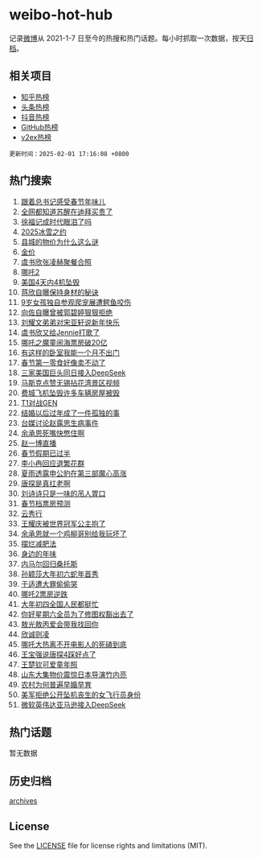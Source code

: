# weibo-hot-hub

记录[微博](https://www.weibo.com)从 2021-1-7 日至今的热搜和热门话题。每小时抓取一次数据，按天[归档](archives)。

## 相关项目

- [知乎热榜](https://github.com/lonnyzhang423/zhihu-hot-hub)
- [头条热榜](https://github.com/lonnyzhang423/toutiao-hot-hub)
- [抖音热榜](https://github.com/lonnyzhang423/douyin-hot-hub)
- [GitHub热榜](https://github.com/lonnyzhang423/github-hot-hub)
- [v2ex热榜](https://github.com/lonnyzhang423/v2ex-hot-hub)


`更新时间：2025-02-01 17:16:08 +0800`

## 热门搜索

1. [跟着总书记感受春节年味儿](https://m.weibo.cn/search?containerid=100103type%3D1%26t%3D10%26q%3D%23%E8%B7%9F%E7%9D%80%E6%80%BB%E4%B9%A6%E8%AE%B0%E6%84%9F%E5%8F%97%E6%98%A5%E8%8A%82%E5%B9%B4%E5%91%B3%E5%84%BF%23&stream_entry_id=51&isnewpage=1&extparam=seat%3D1%26c_type%3D51%26q%3D%2523%25E8%25B7%259F%25E7%259D%2580%25E6%2580%25BB%25E4%25B9%25A6%25E8%25AE%25B0%25E6%2584%259F%25E5%258F%2597%25E6%2598%25A5%25E8%258A%2582%25E5%25B9%25B4%25E5%2591%25B3%25E5%2584%25BF%2523%26dgr%3D0%26pos%3D0%26cate%3D10103%26filter_type%3Drealtimehot%26stream_entry_id%3D51%26display_time%3D1738401367%26pre_seqid%3D17384013675380112191985)
1. [全网都知道苏醒在迪拜买贵了](https://m.weibo.cn/search?containerid=100103type%3D1%26t%3D10%26q%3D%E5%85%A8%E7%BD%91%E9%83%BD%E7%9F%A5%E9%81%93%E8%8B%8F%E9%86%92%E5%9C%A8%E8%BF%AA%E6%8B%9C%E4%B9%B0%E8%B4%B5%E4%BA%86&stream_entry_id=31&isnewpage=1&extparam=seat%3D1%26c_type%3D31%26q%3D%25E5%2585%25A8%25E7%25BD%2591%25E9%2583%25BD%25E7%259F%25A5%25E9%2581%2593%25E8%258B%258F%25E9%2586%2592%25E5%259C%25A8%25E8%25BF%25AA%25E6%258B%259C%25E4%25B9%25B0%25E8%25B4%25B5%25E4%25BA%2586%26cate%3D5001%26stream_entry_id%3D31%26realpos%3D1%26pos%3D0%26flag%3D1%26dgr%3D0%26lcate%3D5001%26filter_type%3Drealtimehot%26band_rank%3D1%26display_time%3D1738401367%26pre_seqid%3D17384013675380112191985)
1. [徐福记成时代眼泪了吗](https://m.weibo.cn/search?containerid=100103type%3D1%26t%3D10%26q%3D%23%E5%BE%90%E7%A6%8F%E8%AE%B0%E6%88%90%E6%97%B6%E4%BB%A3%E7%9C%BC%E6%B3%AA%E4%BA%86%E5%90%97%23&stream_entry_id=31&isnewpage=1&extparam=seat%3D1%26c_type%3D31%26q%3D%2523%25E5%25BE%2590%25E7%25A6%258F%25E8%25AE%25B0%25E6%2588%2590%25E6%2597%25B6%25E4%25BB%25A3%25E7%259C%25BC%25E6%25B3%25AA%25E4%25BA%2586%25E5%2590%2597%2523%26cate%3D5001%26stream_entry_id%3D31%26realpos%3D2%26pos%3D1%26flag%3D1%26dgr%3D0%26lcate%3D5001%26filter_type%3Drealtimehot%26band_rank%3D2%26display_time%3D1738401367%26pre_seqid%3D17384013675380112191985)
1. [2025冰雪之约](https://m.weibo.cn/search?containerid=100103type%3D1%26t%3D10%26q%3D%232025%E5%86%B0%E9%9B%AA%E4%B9%8B%E7%BA%A6%23&stream_entry_id=31&isnewpage=1&extparam=seat%3D1%26c_type%3D31%26q%3D%25232025%25E5%2586%25B0%25E9%259B%25AA%25E4%25B9%258B%25E7%25BA%25A6%2523%26cate%3D5001%26stream_entry_id%3D31%26realpos%3D3%26pos%3D2%26flag%3D0%26dgr%3D0%26lcate%3D5001%26filter_type%3Drealtimehot%26band_rank%3D3%26display_time%3D1738401367%26pre_seqid%3D17384013675380112191985)
1. [县城的物价为什么这么谜](https://m.weibo.cn/search?containerid=100103type%3D1%26t%3D10%26q%3D%23%E5%8E%BF%E5%9F%8E%E7%9A%84%E7%89%A9%E4%BB%B7%E4%B8%BA%E4%BB%80%E4%B9%88%E8%BF%99%E4%B9%88%E8%B0%9C%23&stream_entry_id=31&isnewpage=1&extparam=seat%3D1%26c_type%3D31%26q%3D%2523%25E5%258E%25BF%25E5%259F%258E%25E7%259A%2584%25E7%2589%25A9%25E4%25BB%25B7%25E4%25B8%25BA%25E4%25BB%2580%25E4%25B9%2588%25E8%25BF%2599%25E4%25B9%2588%25E8%25B0%259C%2523%26cate%3D5001%26stream_entry_id%3D31%26realpos%3D4%26pos%3D3%26flag%3D2%26dgr%3D0%26lcate%3D5001%26filter_type%3Drealtimehot%26band_rank%3D4%26display_time%3D1738401367%26pre_seqid%3D17384013675380112191985)
1. [金价](https://m.weibo.cn/search?containerid=100103type%3D1%26t%3D10%26q%3D%E9%87%91%E4%BB%B7&stream_entry_id=31&isnewpage=1&extparam=seat%3D1%26c_type%3D31%26q%3D%25E9%2587%2591%25E4%25BB%25B7%26cate%3D5001%26stream_entry_id%3D31%26realpos%3D5%26pos%3D4%26flag%3D2%26dgr%3D0%26lcate%3D5001%26filter_type%3Drealtimehot%26band_rank%3D5%26display_time%3D1738401367%26pre_seqid%3D17384013675380112191985)
1. [虞书欣张凌赫聚餐合照](https://m.weibo.cn/search?containerid=100103type%3D1%26t%3D10%26q%3D%23%E8%99%9E%E4%B9%A6%E6%AC%A3%E5%BC%A0%E5%87%8C%E8%B5%AB%E8%81%9A%E9%A4%90%E5%90%88%E7%85%A7%23&stream_entry_id=31&isnewpage=1&extparam=seat%3D1%26c_type%3D31%26q%3D%2523%25E8%2599%259E%25E4%25B9%25A6%25E6%25AC%25A3%25E5%25BC%25A0%25E5%2587%258C%25E8%25B5%25AB%25E8%2581%259A%25E9%25A4%2590%25E5%2590%2588%25E7%2585%25A7%2523%26cate%3D5001%26stream_entry_id%3D31%26realpos%3D6%26pos%3D5%26flag%3D2%26dgr%3D0%26lcate%3D5001%26filter_type%3Drealtimehot%26band_rank%3D6%26display_time%3D1738401367%26pre_seqid%3D17384013675380112191985)
1. [哪吒2](https://m.weibo.cn/search?containerid=100103type%3D1%26t%3D10%26q%3D%E5%93%AA%E5%90%922&stream_entry_id=31&isnewpage=1&extparam=seat%3D1%26c_type%3D31%26q%3D%25E5%2593%25AA%25E5%2590%25922%26cate%3D5001%26stream_entry_id%3D31%26realpos%3D7%26pos%3D6%26flag%3D2%26dgr%3D0%26lcate%3D5001%26filter_type%3Drealtimehot%26band_rank%3D7%26display_time%3D1738401367%26pre_seqid%3D17384013675380112191985)
1. [美国4天内4机坠毁](https://m.weibo.cn/search?containerid=100103type%3D1%26t%3D10%26q%3D%23%E7%BE%8E%E5%9B%BD4%E5%A4%A9%E5%86%854%E6%9C%BA%E5%9D%A0%E6%AF%81%23&stream_entry_id=31&isnewpage=1&extparam=seat%3D1%26c_type%3D31%26q%3D%2523%25E7%25BE%258E%25E5%259B%25BD4%25E5%25A4%25A9%25E5%2586%25854%25E6%259C%25BA%25E5%259D%25A0%25E6%25AF%2581%2523%26cate%3D5001%26stream_entry_id%3D31%26realpos%3D8%26pos%3D7%26flag%3D1%26dgr%3D0%26lcate%3D5001%26filter_type%3Drealtimehot%26band_rank%3D8%26display_time%3D1738401367%26pre_seqid%3D17384013675380112191985)
1. [蒋欣自曝保持身材的秘诀](https://m.weibo.cn/search?containerid=100103type%3D1%26t%3D10%26q%3D%23%E8%92%8B%E6%AC%A3%E8%87%AA%E6%9B%9D%E4%BF%9D%E6%8C%81%E8%BA%AB%E6%9D%90%E7%9A%84%E7%A7%98%E8%AF%80%23&stream_entry_id=31&isnewpage=1&extparam=seat%3D1%26c_type%3D31%26q%3D%2523%25E8%2592%258B%25E6%25AC%25A3%25E8%2587%25AA%25E6%259B%259D%25E4%25BF%259D%25E6%258C%2581%25E8%25BA%25AB%25E6%259D%2590%25E7%259A%2584%25E7%25A7%2598%25E8%25AF%2580%2523%26cate%3D5001%26stream_entry_id%3D31%26realpos%3D9%26pos%3D8%26flag%3D2%26dgr%3D0%26lcate%3D5001%26filter_type%3Drealtimehot%26band_rank%3D9%26display_time%3D1738401367%26pre_seqid%3D17384013675380112191985)
1. [9岁女孩独自参观爬宠展遭鳄鱼咬伤](https://m.weibo.cn/search?containerid=100103type%3D1%26t%3D10%26q%3D%239%E5%B2%81%E5%A5%B3%E5%AD%A9%E7%8B%AC%E8%87%AA%E5%8F%82%E8%A7%82%E7%88%AC%E5%AE%A0%E5%B1%95%E9%81%AD%E9%B3%84%E9%B1%BC%E5%92%AC%E4%BC%A4%23&stream_entry_id=31&isnewpage=1&extparam=seat%3D1%26c_type%3D31%26q%3D%25239%25E5%25B2%2581%25E5%25A5%25B3%25E5%25AD%25A9%25E7%258B%25AC%25E8%2587%25AA%25E5%258F%2582%25E8%25A7%2582%25E7%2588%25AC%25E5%25AE%25A0%25E5%25B1%2595%25E9%2581%25AD%25E9%25B3%2584%25E9%25B1%25BC%25E5%2592%25AC%25E4%25BC%25A4%2523%26cate%3D5001%26stream_entry_id%3D31%26realpos%3D10%26pos%3D9%26flag%3D1%26dgr%3D0%26lcate%3D5001%26filter_type%3Drealtimehot%26band_rank%3D10%26display_time%3D1738401367%26pre_seqid%3D17384013675380112191985)
1. [向佐自曝曾被郭碧婷狠狠拒绝](https://m.weibo.cn/search?containerid=100103type%3D1%26t%3D10%26q%3D%E5%90%91%E4%BD%90%E8%87%AA%E6%9B%9D%E6%9B%BE%E8%A2%AB%E9%83%AD%E7%A2%A7%E5%A9%B7%E7%8B%A0%E7%8B%A0%E6%8B%92%E7%BB%9D&stream_entry_id=31&isnewpage=1&extparam=seat%3D1%26c_type%3D31%26q%3D%25E5%2590%2591%25E4%25BD%2590%25E8%2587%25AA%25E6%259B%259D%25E6%259B%25BE%25E8%25A2%25AB%25E9%2583%25AD%25E7%25A2%25A7%25E5%25A9%25B7%25E7%258B%25A0%25E7%258B%25A0%25E6%258B%2592%25E7%25BB%259D%26cate%3D5001%26stream_entry_id%3D31%26realpos%3D11%26pos%3D10%26flag%3D2%26dgr%3D0%26lcate%3D5001%26filter_type%3Drealtimehot%26band_rank%3D11%26display_time%3D1738401367%26pre_seqid%3D17384013675380112191985)
1. [刘耀文弟弟对宋亚轩说新年快乐](https://m.weibo.cn/search?containerid=100103type%3D1%26t%3D10%26q%3D%23%E5%88%98%E8%80%80%E6%96%87%E5%BC%9F%E5%BC%9F%E5%AF%B9%E5%AE%8B%E4%BA%9A%E8%BD%A9%E8%AF%B4%E6%96%B0%E5%B9%B4%E5%BF%AB%E4%B9%90%23&stream_entry_id=31&isnewpage=1&extparam=seat%3D1%26c_type%3D31%26q%3D%2523%25E5%2588%2598%25E8%2580%2580%25E6%2596%2587%25E5%25BC%259F%25E5%25BC%259F%25E5%25AF%25B9%25E5%25AE%258B%25E4%25BA%259A%25E8%25BD%25A9%25E8%25AF%25B4%25E6%2596%25B0%25E5%25B9%25B4%25E5%25BF%25AB%25E4%25B9%2590%2523%26cate%3D5001%26stream_entry_id%3D31%26realpos%3D12%26pos%3D11%26flag%3D1%26dgr%3D0%26lcate%3D5001%26filter_type%3Drealtimehot%26band_rank%3D12%26display_time%3D1738401367%26pre_seqid%3D17384013675380112191985)
1. [虞书欣又给Jennie打歌了](https://m.weibo.cn/search?containerid=100103type%3D1%26t%3D10%26q%3D%23%E8%99%9E%E4%B9%A6%E6%AC%A3%E5%8F%88%E7%BB%99Jennie%E6%89%93%E6%AD%8C%E4%BA%86%23&stream_entry_id=31&isnewpage=1&extparam=seat%3D1%26c_type%3D31%26q%3D%2523%25E8%2599%259E%25E4%25B9%25A6%25E6%25AC%25A3%25E5%258F%2588%25E7%25BB%2599Jennie%25E6%2589%2593%25E6%25AD%258C%25E4%25BA%2586%2523%26cate%3D5001%26stream_entry_id%3D31%26realpos%3D13%26pos%3D12%26flag%3D0%26dgr%3D0%26lcate%3D5001%26filter_type%3Drealtimehot%26band_rank%3D13%26display_time%3D1738401367%26pre_seqid%3D17384013675380112191985)
1. [哪吒之魔童闹海票房破20亿](https://m.weibo.cn/search?containerid=100103type%3D1%26t%3D10%26q%3D%23%E5%93%AA%E5%90%92%E4%B9%8B%E9%AD%94%E7%AB%A5%E9%97%B9%E6%B5%B7%E7%A5%A8%E6%88%BF%E7%A0%B420%E4%BA%BF%23&stream_entry_id=31&isnewpage=1&extparam=seat%3D1%26c_type%3D31%26q%3D%2523%25E5%2593%25AA%25E5%2590%2592%25E4%25B9%258B%25E9%25AD%2594%25E7%25AB%25A5%25E9%2597%25B9%25E6%25B5%25B7%25E7%25A5%25A8%25E6%2588%25BF%25E7%25A0%25B420%25E4%25BA%25BF%2523%26cate%3D5001%26stream_entry_id%3D31%26realpos%3D14%26pos%3D13%26flag%3D0%26dgr%3D0%26lcate%3D5001%26filter_type%3Drealtimehot%26band_rank%3D14%26display_time%3D1738401367%26pre_seqid%3D17384013675380112191985)
1. [有这样的卧室我能一个月不出门](https://m.weibo.cn/search?containerid=100103type%3D1%26t%3D10%26q%3D%E6%9C%89%E8%BF%99%E6%A0%B7%E7%9A%84%E5%8D%A7%E5%AE%A4%E6%88%91%E8%83%BD%E4%B8%80%E4%B8%AA%E6%9C%88%E4%B8%8D%E5%87%BA%E9%97%A8&stream_entry_id=31&isnewpage=1&extparam=seat%3D1%26c_type%3D31%26q%3D%25E6%259C%2589%25E8%25BF%2599%25E6%25A0%25B7%25E7%259A%2584%25E5%258D%25A7%25E5%25AE%25A4%25E6%2588%2591%25E8%2583%25BD%25E4%25B8%2580%25E4%25B8%25AA%25E6%259C%2588%25E4%25B8%258D%25E5%2587%25BA%25E9%2597%25A8%26cate%3D5001%26stream_entry_id%3D31%26realpos%3D15%26pos%3D14%26flag%3D0%26dgr%3D0%26lcate%3D5001%26filter_type%3Drealtimehot%26band_rank%3D15%26display_time%3D1738401367%26pre_seqid%3D17384013675380112191985)
1. [春节第一零食好像卖不动了](https://m.weibo.cn/search?containerid=100103type%3D1%26t%3D10%26q%3D%23%E6%98%A5%E8%8A%82%E7%AC%AC%E4%B8%80%E9%9B%B6%E9%A3%9F%E5%A5%BD%E5%83%8F%E5%8D%96%E4%B8%8D%E5%8A%A8%E4%BA%86%23&stream_entry_id=31&isnewpage=1&extparam=seat%3D1%26c_type%3D31%26q%3D%2523%25E6%2598%25A5%25E8%258A%2582%25E7%25AC%25AC%25E4%25B8%2580%25E9%259B%25B6%25E9%25A3%259F%25E5%25A5%25BD%25E5%2583%258F%25E5%258D%2596%25E4%25B8%258D%25E5%258A%25A8%25E4%25BA%2586%2523%26cate%3D5001%26stream_entry_id%3D31%26realpos%3D16%26pos%3D15%26flag%3D1%26dgr%3D0%26lcate%3D5001%26filter_type%3Drealtimehot%26band_rank%3D16%26display_time%3D1738401367%26pre_seqid%3D17384013675380112191985)
1. [三家美国巨头同日接入DeepSeek](https://m.weibo.cn/search?containerid=100103type%3D1%26t%3D10%26q%3D%23%E4%B8%89%E5%AE%B6%E7%BE%8E%E5%9B%BD%E5%B7%A8%E5%A4%B4%E5%90%8C%E6%97%A5%E6%8E%A5%E5%85%A5DeepSeek%23&stream_entry_id=31&isnewpage=1&extparam=seat%3D1%26c_type%3D31%26q%3D%2523%25E4%25B8%2589%25E5%25AE%25B6%25E7%25BE%258E%25E5%259B%25BD%25E5%25B7%25A8%25E5%25A4%25B4%25E5%2590%258C%25E6%2597%25A5%25E6%258E%25A5%25E5%2585%25A5DeepSeek%2523%26cate%3D5001%26stream_entry_id%3D31%26realpos%3D17%26pos%3D16%26flag%3D0%26dgr%3D0%26lcate%3D5001%26filter_type%3Drealtimehot%26band_rank%3D17%26display_time%3D1738401367%26pre_seqid%3D17384013675380112191985)
1. [马斯克点赞无锡拈花湾景区视频](https://m.weibo.cn/search?containerid=100103type%3D1%26t%3D10%26q%3D%23%E9%A9%AC%E6%96%AF%E5%85%8B%E7%82%B9%E8%B5%9E%E6%97%A0%E9%94%A1%E6%8B%88%E8%8A%B1%E6%B9%BE%E6%99%AF%E5%8C%BA%E8%A7%86%E9%A2%91%23&stream_entry_id=31&isnewpage=1&extparam=seat%3D1%26c_type%3D31%26q%3D%2523%25E9%25A9%25AC%25E6%2596%25AF%25E5%2585%258B%25E7%2582%25B9%25E8%25B5%259E%25E6%2597%25A0%25E9%2594%25A1%25E6%258B%2588%25E8%258A%25B1%25E6%25B9%25BE%25E6%2599%25AF%25E5%258C%25BA%25E8%25A7%2586%25E9%25A2%2591%2523%26cate%3D5001%26stream_entry_id%3D31%26realpos%3D18%26pos%3D17%26flag%3D0%26dgr%3D0%26lcate%3D5001%26filter_type%3Drealtimehot%26band_rank%3D18%26display_time%3D1738401367%26pre_seqid%3D17384013675380112191985)
1. [费城飞机坠毁许多车辆房屋被毁](https://m.weibo.cn/search?containerid=100103type%3D1%26t%3D10%26q%3D%23%E8%B4%B9%E5%9F%8E%E9%A3%9E%E6%9C%BA%E5%9D%A0%E6%AF%81%E8%AE%B8%E5%A4%9A%E8%BD%A6%E8%BE%86%E6%88%BF%E5%B1%8B%E8%A2%AB%E6%AF%81%23&stream_entry_id=31&isnewpage=1&extparam=seat%3D1%26c_type%3D31%26q%3D%2523%25E8%25B4%25B9%25E5%259F%258E%25E9%25A3%259E%25E6%259C%25BA%25E5%259D%25A0%25E6%25AF%2581%25E8%25AE%25B8%25E5%25A4%259A%25E8%25BD%25A6%25E8%25BE%2586%25E6%2588%25BF%25E5%25B1%258B%25E8%25A2%25AB%25E6%25AF%2581%2523%26cate%3D5001%26stream_entry_id%3D31%26realpos%3D19%26pos%3D18%26flag%3D0%26dgr%3D0%26lcate%3D5001%26filter_type%3Drealtimehot%26band_rank%3D19%26display_time%3D1738401367%26pre_seqid%3D17384013675380112191985)
1. [T1对战GEN](https://m.weibo.cn/search?containerid=100103type%3D1%26t%3D10%26q%3D%23T1%E5%AF%B9%E6%88%98GEN%23&stream_entry_id=31&isnewpage=1&extparam=seat%3D1%26c_type%3D31%26q%3D%2523T1%25E5%25AF%25B9%25E6%2588%2598GEN%2523%26cate%3D5001%26stream_entry_id%3D31%26realpos%3D20%26pos%3D19%26flag%3D0%26dgr%3D0%26lcate%3D5001%26filter_type%3Drealtimehot%26band_rank%3D20%26display_time%3D1738401367%26pre_seqid%3D17384013675380112191985)
1. [结婚以后过年成了一件孤独的事](https://m.weibo.cn/search?containerid=100103type%3D1%26t%3D10%26q%3D%23%E7%BB%93%E5%A9%9A%E4%BB%A5%E5%90%8E%E8%BF%87%E5%B9%B4%E6%88%90%E4%BA%86%E4%B8%80%E4%BB%B6%E5%AD%A4%E7%8B%AC%E7%9A%84%E4%BA%8B%23&stream_entry_id=31&isnewpage=1&extparam=seat%3D1%26c_type%3D31%26q%3D%2523%25E7%25BB%2593%25E5%25A9%259A%25E4%25BB%25A5%25E5%2590%258E%25E8%25BF%2587%25E5%25B9%25B4%25E6%2588%2590%25E4%25BA%2586%25E4%25B8%2580%25E4%25BB%25B6%25E5%25AD%25A4%25E7%258B%25AC%25E7%259A%2584%25E4%25BA%258B%2523%26cate%3D5001%26stream_entry_id%3D31%26realpos%3D21%26pos%3D20%26flag%3D1%26dgr%3D0%26lcate%3D5001%26filter_type%3Drealtimehot%26band_rank%3D21%26display_time%3D1738401367%26pre_seqid%3D17384013675380112191985)
1. [台媒讨论赵露思生病事件](https://m.weibo.cn/search?containerid=100103type%3D1%26t%3D10%26q%3D%23%E5%8F%B0%E5%AA%92%E8%AE%A8%E8%AE%BA%E8%B5%B5%E9%9C%B2%E6%80%9D%E7%94%9F%E7%97%85%E4%BA%8B%E4%BB%B6%23&stream_entry_id=31&isnewpage=1&extparam=seat%3D1%26c_type%3D31%26q%3D%2523%25E5%258F%25B0%25E5%25AA%2592%25E8%25AE%25A8%25E8%25AE%25BA%25E8%25B5%25B5%25E9%259C%25B2%25E6%2580%259D%25E7%2594%259F%25E7%2597%2585%25E4%25BA%258B%25E4%25BB%25B6%2523%26cate%3D5001%26stream_entry_id%3D31%26realpos%3D22%26pos%3D21%26flag%3D0%26dgr%3D0%26lcate%3D5001%26filter_type%3Drealtimehot%26band_rank%3D22%26display_time%3D1738401367%26pre_seqid%3D17384013675380112191985)
1. [余承恩死嘴快憋住啊](https://m.weibo.cn/search?containerid=100103type%3D1%26t%3D10%26q%3D%E4%BD%99%E6%89%BF%E6%81%A9%E6%AD%BB%E5%98%B4%E5%BF%AB%E6%86%8B%E4%BD%8F%E5%95%8A&stream_entry_id=31&isnewpage=1&extparam=seat%3D1%26c_type%3D31%26q%3D%25E4%25BD%2599%25E6%2589%25BF%25E6%2581%25A9%25E6%25AD%25BB%25E5%2598%25B4%25E5%25BF%25AB%25E6%2586%258B%25E4%25BD%258F%25E5%2595%258A%26cate%3D5001%26stream_entry_id%3D31%26realpos%3D23%26pos%3D22%26flag%3D1%26dgr%3D0%26lcate%3D5001%26filter_type%3Drealtimehot%26band_rank%3D23%26display_time%3D1738401367%26pre_seqid%3D17384013675380112191985)
1. [赵一博直播](https://m.weibo.cn/search?containerid=100103type%3D1%26t%3D10%26q%3D%E8%B5%B5%E4%B8%80%E5%8D%9A%E7%9B%B4%E6%92%AD&stream_entry_id=31&isnewpage=1&extparam=seat%3D1%26c_type%3D31%26q%3D%25E8%25B5%25B5%25E4%25B8%2580%25E5%258D%259A%25E7%259B%25B4%25E6%2592%25AD%26cate%3D5001%26stream_entry_id%3D31%26realpos%3D24%26pos%3D23%26flag%3D1%26dgr%3D0%26lcate%3D5001%26filter_type%3Drealtimehot%26band_rank%3D24%26display_time%3D1738401367%26pre_seqid%3D17384013675380112191985)
1. [春节假期已过半](https://m.weibo.cn/search?containerid=100103type%3D1%26t%3D10%26q%3D%23%E6%98%A5%E8%8A%82%E5%81%87%E6%9C%9F%E5%B7%B2%E8%BF%87%E5%8D%8A%23&stream_entry_id=31&isnewpage=1&extparam=seat%3D1%26c_type%3D31%26q%3D%2523%25E6%2598%25A5%25E8%258A%2582%25E5%2581%2587%25E6%259C%259F%25E5%25B7%25B2%25E8%25BF%2587%25E5%258D%258A%2523%26cate%3D5001%26stream_entry_id%3D31%26realpos%3D25%26pos%3D24%26flag%3D1%26dgr%3D0%26lcate%3D5001%26filter_type%3Drealtimehot%26band_rank%3D25%26display_time%3D1738401367%26pre_seqid%3D17384013675380112191985)
1. [李小冉回应退繁花群](https://m.weibo.cn/search?containerid=100103type%3D1%26t%3D10%26q%3D%23%E6%9D%8E%E5%B0%8F%E5%86%89%E5%9B%9E%E5%BA%94%E9%80%80%E7%B9%81%E8%8A%B1%E7%BE%A4%23&stream_entry_id=31&isnewpage=1&extparam=seat%3D1%26c_type%3D31%26q%3D%2523%25E6%259D%258E%25E5%25B0%258F%25E5%2586%2589%25E5%259B%259E%25E5%25BA%2594%25E9%2580%2580%25E7%25B9%2581%25E8%258A%25B1%25E7%25BE%25A4%2523%26cate%3D5001%26stream_entry_id%3D31%26realpos%3D26%26pos%3D25%26flag%3D0%26dgr%3D0%26lcate%3D5001%26filter_type%3Drealtimehot%26band_rank%3D26%26display_time%3D1738401367%26pre_seqid%3D17384013675380112191985)
1. [夏雨透露申公豹在第三部魔心高涨](https://m.weibo.cn/search?containerid=100103type%3D1%26t%3D10%26q%3D%E5%A4%8F%E9%9B%A8%E9%80%8F%E9%9C%B2%E7%94%B3%E5%85%AC%E8%B1%B9%E5%9C%A8%E7%AC%AC%E4%B8%89%E9%83%A8%E9%AD%94%E5%BF%83%E9%AB%98%E6%B6%A8&stream_entry_id=31&isnewpage=1&extparam=seat%3D1%26c_type%3D31%26q%3D%25E5%25A4%258F%25E9%259B%25A8%25E9%2580%258F%25E9%259C%25B2%25E7%2594%25B3%25E5%2585%25AC%25E8%25B1%25B9%25E5%259C%25A8%25E7%25AC%25AC%25E4%25B8%2589%25E9%2583%25A8%25E9%25AD%2594%25E5%25BF%2583%25E9%25AB%2598%25E6%25B6%25A8%26cate%3D5001%26stream_entry_id%3D31%26realpos%3D27%26pos%3D26%26flag%3D0%26dgr%3D0%26lcate%3D5001%26filter_type%3Drealtimehot%26band_rank%3D27%26display_time%3D1738401367%26pre_seqid%3D17384013675380112191985)
1. [唐探是真扛老啊](https://m.weibo.cn/search?containerid=100103type%3D1%26t%3D10%26q%3D%E5%94%90%E6%8E%A2%E6%98%AF%E7%9C%9F%E6%89%9B%E8%80%81%E5%95%8A&stream_entry_id=31&isnewpage=1&extparam=seat%3D1%26c_type%3D31%26q%3D%25E5%2594%2590%25E6%258E%25A2%25E6%2598%25AF%25E7%259C%259F%25E6%2589%259B%25E8%2580%2581%25E5%2595%258A%26cate%3D5001%26stream_entry_id%3D31%26realpos%3D28%26pos%3D27%26flag%3D1%26dgr%3D0%26lcate%3D5001%26filter_type%3Drealtimehot%26band_rank%3D28%26display_time%3D1738401367%26pre_seqid%3D17384013675380112191985)
1. [刘诗诗只是一味的吊人胃口](https://m.weibo.cn/search?containerid=100103type%3D1%26t%3D10%26q%3D%E5%88%98%E8%AF%97%E8%AF%97%E5%8F%AA%E6%98%AF%E4%B8%80%E5%91%B3%E7%9A%84%E5%90%8A%E4%BA%BA%E8%83%83%E5%8F%A3&stream_entry_id=31&isnewpage=1&extparam=seat%3D1%26c_type%3D31%26q%3D%25E5%2588%2598%25E8%25AF%2597%25E8%25AF%2597%25E5%258F%25AA%25E6%2598%25AF%25E4%25B8%2580%25E5%2591%25B3%25E7%259A%2584%25E5%2590%258A%25E4%25BA%25BA%25E8%2583%2583%25E5%258F%25A3%26cate%3D5001%26stream_entry_id%3D31%26realpos%3D29%26pos%3D28%26flag%3D1%26dgr%3D0%26lcate%3D5001%26filter_type%3Drealtimehot%26band_rank%3D29%26display_time%3D1738401367%26pre_seqid%3D17384013675380112191985)
1. [春节档票房预测](https://m.weibo.cn/search?containerid=100103type%3D1%26t%3D10%26q%3D%E6%98%A5%E8%8A%82%E6%A1%A3%E7%A5%A8%E6%88%BF%E9%A2%84%E6%B5%8B&stream_entry_id=31&isnewpage=1&extparam=seat%3D1%26c_type%3D31%26q%3D%25E6%2598%25A5%25E8%258A%2582%25E6%25A1%25A3%25E7%25A5%25A8%25E6%2588%25BF%25E9%25A2%2584%25E6%25B5%258B%26cate%3D5001%26stream_entry_id%3D31%26realpos%3D30%26pos%3D29%26flag%3D1%26dgr%3D0%26lcate%3D5001%26filter_type%3Drealtimehot%26band_rank%3D30%26display_time%3D1738401367%26pre_seqid%3D17384013675380112191985)
1. [云秀行](https://m.weibo.cn/search?containerid=100103type%3D1%26t%3D10%26q%3D%E4%BA%91%E7%A7%80%E8%A1%8C&stream_entry_id=31&isnewpage=1&extparam=seat%3D1%26c_type%3D31%26q%3D%25E4%25BA%2591%25E7%25A7%2580%25E8%25A1%258C%26cate%3D5001%26stream_entry_id%3D31%26realpos%3D31%26pos%3D30%26flag%3D1%26dgr%3D0%26lcate%3D5001%26filter_type%3Drealtimehot%26band_rank%3D31%26display_time%3D1738401367%26pre_seqid%3D17384013675380112191985)
1. [王耀庆被世界冠军公主抱了](https://m.weibo.cn/search?containerid=100103type%3D1%26t%3D10%26q%3D%E7%8E%8B%E8%80%80%E5%BA%86%E8%A2%AB%E4%B8%96%E7%95%8C%E5%86%A0%E5%86%9B%E5%85%AC%E4%B8%BB%E6%8A%B1%E4%BA%86&stream_entry_id=31&isnewpage=1&extparam=seat%3D1%26c_type%3D31%26q%3D%25E7%258E%258B%25E8%2580%2580%25E5%25BA%2586%25E8%25A2%25AB%25E4%25B8%2596%25E7%2595%258C%25E5%2586%25A0%25E5%2586%259B%25E5%2585%25AC%25E4%25B8%25BB%25E6%258A%25B1%25E4%25BA%2586%26cate%3D5001%26stream_entry_id%3D31%26realpos%3D32%26pos%3D31%26flag%3D0%26dgr%3D0%26lcate%3D5001%26filter_type%3Drealtimehot%26band_rank%3D32%26display_time%3D1738401367%26pre_seqid%3D17384013675380112191985)
1. [余承恩就一个鸡柳哥别给我玩坏了](https://m.weibo.cn/search?containerid=100103type%3D1%26t%3D10%26q%3D%E4%BD%99%E6%89%BF%E6%81%A9%E5%B0%B1%E4%B8%80%E4%B8%AA%E9%B8%A1%E6%9F%B3%E5%93%A5%E5%88%AB%E7%BB%99%E6%88%91%E7%8E%A9%E5%9D%8F%E4%BA%86&stream_entry_id=31&isnewpage=1&extparam=seat%3D1%26c_type%3D31%26q%3D%25E4%25BD%2599%25E6%2589%25BF%25E6%2581%25A9%25E5%25B0%25B1%25E4%25B8%2580%25E4%25B8%25AA%25E9%25B8%25A1%25E6%259F%25B3%25E5%2593%25A5%25E5%2588%25AB%25E7%25BB%2599%25E6%2588%2591%25E7%258E%25A9%25E5%259D%258F%25E4%25BA%2586%26cate%3D5001%26stream_entry_id%3D31%26realpos%3D33%26pos%3D32%26flag%3D1%26dgr%3D0%26lcate%3D5001%26filter_type%3Drealtimehot%26band_rank%3D33%26display_time%3D1738401367%26pre_seqid%3D17384013675380112191985)
1. [摆烂减肥法](https://m.weibo.cn/search?containerid=100103type%3D1%26t%3D10%26q%3D%E6%91%86%E7%83%82%E5%87%8F%E8%82%A5%E6%B3%95&stream_entry_id=31&isnewpage=1&extparam=seat%3D1%26c_type%3D31%26q%3D%25E6%2591%2586%25E7%2583%2582%25E5%2587%258F%25E8%2582%25A5%25E6%25B3%2595%26cate%3D5001%26stream_entry_id%3D31%26realpos%3D34%26pos%3D33%26flag%3D0%26dgr%3D0%26lcate%3D5001%26filter_type%3Drealtimehot%26band_rank%3D34%26display_time%3D1738401367%26pre_seqid%3D17384013675380112191985)
1. [身边的年味](https://m.weibo.cn/search?containerid=100103type%3D1%26t%3D10%26q%3D%E8%BA%AB%E8%BE%B9%E7%9A%84%E5%B9%B4%E5%91%B3&stream_entry_id=31&isnewpage=1&extparam=seat%3D1%26c_type%3D31%26q%3D%25E8%25BA%25AB%25E8%25BE%25B9%25E7%259A%2584%25E5%25B9%25B4%25E5%2591%25B3%26cate%3D5001%26stream_entry_id%3D31%26realpos%3D35%26pos%3D34%26flag%3D0%26dgr%3D0%26lcate%3D5001%26filter_type%3Drealtimehot%26band_rank%3D35%26display_time%3D1738401367%26pre_seqid%3D17384013675380112191985)
1. [内马尔回归桑托斯](https://m.weibo.cn/search?containerid=100103type%3D1%26t%3D10%26q%3D%23%E5%86%85%E9%A9%AC%E5%B0%94%E5%9B%9E%E5%BD%92%E6%A1%91%E6%89%98%E6%96%AF%23&stream_entry_id=31&isnewpage=1&extparam=seat%3D1%26c_type%3D31%26q%3D%2523%25E5%2586%2585%25E9%25A9%25AC%25E5%25B0%2594%25E5%259B%259E%25E5%25BD%2592%25E6%25A1%2591%25E6%2589%2598%25E6%2596%25AF%2523%26cate%3D5001%26stream_entry_id%3D31%26realpos%3D36%26pos%3D35%26flag%3D1%26dgr%3D0%26lcate%3D5001%26filter_type%3Drealtimehot%26band_rank%3D36%26display_time%3D1738401367%26pre_seqid%3D17384013675380112191985)
1. [孙颖莎大年初六蛇年首秀](https://m.weibo.cn/search?containerid=100103type%3D1%26t%3D10%26q%3D%23%E5%AD%99%E9%A2%96%E8%8E%8E%E5%A4%A7%E5%B9%B4%E5%88%9D%E5%85%AD%E8%9B%87%E5%B9%B4%E9%A6%96%E7%A7%80%23&stream_entry_id=31&isnewpage=1&extparam=seat%3D1%26c_type%3D31%26q%3D%2523%25E5%25AD%2599%25E9%25A2%2596%25E8%258E%258E%25E5%25A4%25A7%25E5%25B9%25B4%25E5%2588%259D%25E5%2585%25AD%25E8%259B%2587%25E5%25B9%25B4%25E9%25A6%2596%25E7%25A7%2580%2523%26cate%3D5001%26stream_entry_id%3D31%26realpos%3D37%26pos%3D36%26flag%3D1%26dgr%3D0%26lcate%3D5001%26filter_type%3Drealtimehot%26band_rank%3D37%26display_time%3D1738401367%26pre_seqid%3D17384013675380112191985)
1. [于适遭大罪偷偷哭](https://m.weibo.cn/search?containerid=100103type%3D1%26t%3D10%26q%3D%E4%BA%8E%E9%80%82%E9%81%AD%E5%A4%A7%E7%BD%AA%E5%81%B7%E5%81%B7%E5%93%AD&stream_entry_id=31&isnewpage=1&extparam=seat%3D1%26c_type%3D31%26q%3D%25E4%25BA%258E%25E9%2580%2582%25E9%2581%25AD%25E5%25A4%25A7%25E7%25BD%25AA%25E5%2581%25B7%25E5%2581%25B7%25E5%2593%25AD%26cate%3D5001%26stream_entry_id%3D31%26realpos%3D38%26pos%3D37%26flag%3D1%26dgr%3D0%26lcate%3D5001%26filter_type%3Drealtimehot%26band_rank%3D38%26display_time%3D1738401367%26pre_seqid%3D17384013675380112191985)
1. [哪吒2票房逆跌](https://m.weibo.cn/search?containerid=100103type%3D1%26t%3D10%26q%3D%23%E5%93%AA%E5%90%922%E7%A5%A8%E6%88%BF%E9%80%86%E8%B7%8C%23&stream_entry_id=31&isnewpage=1&extparam=seat%3D1%26c_type%3D31%26q%3D%2523%25E5%2593%25AA%25E5%2590%25922%25E7%25A5%25A8%25E6%2588%25BF%25E9%2580%2586%25E8%25B7%258C%2523%26cate%3D5001%26stream_entry_id%3D31%26realpos%3D39%26pos%3D38%26flag%3D0%26dgr%3D0%26lcate%3D5001%26filter_type%3Drealtimehot%26band_rank%3D39%26display_time%3D1738401367%26pre_seqid%3D17384013675380112191985)
1. [大年初四全国人民都挺忙](https://m.weibo.cn/search?containerid=100103type%3D1%26t%3D10%26q%3D%23%E5%A4%A7%E5%B9%B4%E5%88%9D%E5%9B%9B%E5%85%A8%E5%9B%BD%E4%BA%BA%E6%B0%91%E9%83%BD%E6%8C%BA%E5%BF%99%23&stream_entry_id=31&isnewpage=1&extparam=seat%3D1%26c_type%3D31%26q%3D%2523%25E5%25A4%25A7%25E5%25B9%25B4%25E5%2588%259D%25E5%259B%259B%25E5%2585%25A8%25E5%259B%25BD%25E4%25BA%25BA%25E6%25B0%2591%25E9%2583%25BD%25E6%258C%25BA%25E5%25BF%2599%2523%26cate%3D5001%26stream_entry_id%3D31%26realpos%3D40%26pos%3D39%26flag%3D0%26dgr%3D0%26lcate%3D5001%26filter_type%3Drealtimehot%26band_rank%3D40%26display_time%3D1738401367%26pre_seqid%3D17384013675380112191985)
1. [你好星期六全员为了修图权豁出去了](https://m.weibo.cn/search?containerid=100103type%3D1%26t%3D10%26q%3D%23%E4%BD%A0%E5%A5%BD%E6%98%9F%E6%9C%9F%E5%85%AD%E5%85%A8%E5%91%98%E4%B8%BA%E4%BA%86%E4%BF%AE%E5%9B%BE%E6%9D%83%E8%B1%81%E5%87%BA%E5%8E%BB%E4%BA%86%23&stream_entry_id=31&isnewpage=1&extparam=seat%3D1%26c_type%3D31%26q%3D%2523%25E4%25BD%25A0%25E5%25A5%25BD%25E6%2598%259F%25E6%259C%259F%25E5%2585%25AD%25E5%2585%25A8%25E5%2591%2598%25E4%25B8%25BA%25E4%25BA%2586%25E4%25BF%25AE%25E5%259B%25BE%25E6%259D%2583%25E8%25B1%2581%25E5%2587%25BA%25E5%258E%25BB%25E4%25BA%2586%2523%26cate%3D5001%26stream_entry_id%3D31%26realpos%3D41%26pos%3D40%26flag%3D1%26dgr%3D0%26lcate%3D5001%26filter_type%3Drealtimehot%26band_rank%3D41%26display_time%3D1738401367%26pre_seqid%3D17384013675380112191985)
1. [敖光敖丙爱会带我找回你](https://m.weibo.cn/search?containerid=100103type%3D1%26t%3D10%26q%3D%E6%95%96%E5%85%89%E6%95%96%E4%B8%99%E7%88%B1%E4%BC%9A%E5%B8%A6%E6%88%91%E6%89%BE%E5%9B%9E%E4%BD%A0&stream_entry_id=31&isnewpage=1&extparam=seat%3D1%26c_type%3D31%26q%3D%25E6%2595%2596%25E5%2585%2589%25E6%2595%2596%25E4%25B8%2599%25E7%2588%25B1%25E4%25BC%259A%25E5%25B8%25A6%25E6%2588%2591%25E6%2589%25BE%25E5%259B%259E%25E4%25BD%25A0%26cate%3D5001%26stream_entry_id%3D31%26realpos%3D42%26pos%3D41%26flag%3D1%26dgr%3D0%26lcate%3D5001%26filter_type%3Drealtimehot%26band_rank%3D42%26display_time%3D1738401367%26pre_seqid%3D17384013675380112191985)
1. [欣诚则凌](https://m.weibo.cn/search?containerid=100103type%3D1%26t%3D10%26q%3D%E6%AC%A3%E8%AF%9A%E5%88%99%E5%87%8C&stream_entry_id=31&isnewpage=1&extparam=seat%3D1%26c_type%3D31%26q%3D%25E6%25AC%25A3%25E8%25AF%259A%25E5%2588%2599%25E5%2587%258C%26cate%3D5001%26stream_entry_id%3D31%26realpos%3D43%26pos%3D42%26flag%3D0%26dgr%3D0%26lcate%3D5001%26filter_type%3Drealtimehot%26band_rank%3D43%26display_time%3D1738401367%26pre_seqid%3D17384013675380112191985)
1. [哪吒大热离不开电影人的死磕到底](https://m.weibo.cn/search?containerid=100103type%3D1%26t%3D10%26q%3D%23%E5%93%AA%E5%90%92%E5%A4%A7%E7%83%AD%E7%A6%BB%E4%B8%8D%E5%BC%80%E7%94%B5%E5%BD%B1%E4%BA%BA%E7%9A%84%E6%AD%BB%E7%A3%95%E5%88%B0%E5%BA%95%23&stream_entry_id=31&isnewpage=1&extparam=seat%3D1%26c_type%3D31%26q%3D%2523%25E5%2593%25AA%25E5%2590%2592%25E5%25A4%25A7%25E7%2583%25AD%25E7%25A6%25BB%25E4%25B8%258D%25E5%25BC%2580%25E7%2594%25B5%25E5%25BD%25B1%25E4%25BA%25BA%25E7%259A%2584%25E6%25AD%25BB%25E7%25A3%2595%25E5%2588%25B0%25E5%25BA%2595%2523%26cate%3D5001%26stream_entry_id%3D31%26realpos%3D44%26pos%3D43%26flag%3D1%26dgr%3D0%26lcate%3D5001%26filter_type%3Drealtimehot%26band_rank%3D44%26display_time%3D1738401367%26pre_seqid%3D17384013675380112191985)
1. [王宝强说唐探4踩好点了](https://m.weibo.cn/search?containerid=100103type%3D1%26t%3D10%26q%3D%23%E7%8E%8B%E5%AE%9D%E5%BC%BA%E8%AF%B4%E5%94%90%E6%8E%A24%E8%B8%A9%E5%A5%BD%E7%82%B9%E4%BA%86%23&stream_entry_id=31&isnewpage=1&extparam=seat%3D1%26c_type%3D31%26q%3D%2523%25E7%258E%258B%25E5%25AE%259D%25E5%25BC%25BA%25E8%25AF%25B4%25E5%2594%2590%25E6%258E%25A24%25E8%25B8%25A9%25E5%25A5%25BD%25E7%2582%25B9%25E4%25BA%2586%2523%26cate%3D5001%26stream_entry_id%3D31%26realpos%3D45%26pos%3D44%26flag%3D0%26dgr%3D0%26lcate%3D5001%26filter_type%3Drealtimehot%26band_rank%3D45%26display_time%3D1738401367%26pre_seqid%3D17384013675380112191985)
1. [王楚钦可爱童年照](https://m.weibo.cn/search?containerid=100103type%3D1%26t%3D10%26q%3D%E7%8E%8B%E6%A5%9A%E9%92%A6%E5%8F%AF%E7%88%B1%E7%AB%A5%E5%B9%B4%E7%85%A7&stream_entry_id=31&isnewpage=1&extparam=seat%3D1%26c_type%3D31%26q%3D%25E7%258E%258B%25E6%25A5%259A%25E9%2592%25A6%25E5%258F%25AF%25E7%2588%25B1%25E7%25AB%25A5%25E5%25B9%25B4%25E7%2585%25A7%26cate%3D5001%26stream_entry_id%3D31%26realpos%3D46%26pos%3D45%26flag%3D0%26dgr%3D0%26lcate%3D5001%26filter_type%3Drealtimehot%26band_rank%3D46%26display_time%3D1738401367%26pre_seqid%3D17384013675380112191985)
1. [山东大集物价震惊日本导演竹内亮](https://m.weibo.cn/search?containerid=100103type%3D1%26t%3D10%26q%3D%23%E5%B1%B1%E4%B8%9C%E5%A4%A7%E9%9B%86%E7%89%A9%E4%BB%B7%E9%9C%87%E6%83%8A%E6%97%A5%E6%9C%AC%E5%AF%BC%E6%BC%94%E7%AB%B9%E5%86%85%E4%BA%AE%23&stream_entry_id=31&isnewpage=1&extparam=seat%3D1%26c_type%3D31%26q%3D%2523%25E5%25B1%25B1%25E4%25B8%259C%25E5%25A4%25A7%25E9%259B%2586%25E7%2589%25A9%25E4%25BB%25B7%25E9%259C%2587%25E6%2583%258A%25E6%2597%25A5%25E6%259C%25AC%25E5%25AF%25BC%25E6%25BC%2594%25E7%25AB%25B9%25E5%2586%2585%25E4%25BA%25AE%2523%26cate%3D5001%26stream_entry_id%3D31%26realpos%3D47%26pos%3D46%26flag%3D1%26dgr%3D0%26lcate%3D5001%26filter_type%3Drealtimehot%26band_rank%3D47%26display_time%3D1738401367%26pre_seqid%3D17384013675380112191985)
1. [农村为何普遍早婚早育](https://m.weibo.cn/search?containerid=100103type%3D1%26t%3D10%26q%3D%23%E5%86%9C%E6%9D%91%E4%B8%BA%E4%BD%95%E6%99%AE%E9%81%8D%E6%97%A9%E5%A9%9A%E6%97%A9%E8%82%B2%23&stream_entry_id=31&isnewpage=1&extparam=seat%3D1%26c_type%3D31%26q%3D%2523%25E5%2586%259C%25E6%259D%2591%25E4%25B8%25BA%25E4%25BD%2595%25E6%2599%25AE%25E9%2581%258D%25E6%2597%25A9%25E5%25A9%259A%25E6%2597%25A9%25E8%2582%25B2%2523%26cate%3D5001%26stream_entry_id%3D31%26realpos%3D48%26pos%3D47%26flag%3D0%26dgr%3D0%26lcate%3D5001%26filter_type%3Drealtimehot%26band_rank%3D48%26display_time%3D1738401367%26pre_seqid%3D17384013675380112191985)
1. [美军拒绝公开坠机丧生的女飞行员身份](https://m.weibo.cn/search?containerid=100103type%3D1%26t%3D10%26q%3D%23%E7%BE%8E%E5%86%9B%E6%8B%92%E7%BB%9D%E5%85%AC%E5%BC%80%E5%9D%A0%E6%9C%BA%E4%B8%A7%E7%94%9F%E7%9A%84%E5%A5%B3%E9%A3%9E%E8%A1%8C%E5%91%98%E8%BA%AB%E4%BB%BD%23&stream_entry_id=31&isnewpage=1&extparam=seat%3D1%26c_type%3D31%26q%3D%2523%25E7%25BE%258E%25E5%2586%259B%25E6%258B%2592%25E7%25BB%259D%25E5%2585%25AC%25E5%25BC%2580%25E5%259D%25A0%25E6%259C%25BA%25E4%25B8%25A7%25E7%2594%259F%25E7%259A%2584%25E5%25A5%25B3%25E9%25A3%259E%25E8%25A1%258C%25E5%2591%2598%25E8%25BA%25AB%25E4%25BB%25BD%2523%26cate%3D5001%26stream_entry_id%3D31%26realpos%3D49%26pos%3D48%26flag%3D0%26dgr%3D0%26lcate%3D5001%26filter_type%3Drealtimehot%26band_rank%3D49%26display_time%3D1738401367%26pre_seqid%3D17384013675380112191985)
1. [微软英伟达亚马逊接入DeepSeek](https://m.weibo.cn/search?containerid=100103type%3D1%26t%3D10%26q%3D%23%E5%BE%AE%E8%BD%AF%E8%8B%B1%E4%BC%9F%E8%BE%BE%E4%BA%9A%E9%A9%AC%E9%80%8A%E6%8E%A5%E5%85%A5DeepSeek%23&stream_entry_id=31&isnewpage=1&extparam=seat%3D1%26c_type%3D31%26q%3D%2523%25E5%25BE%25AE%25E8%25BD%25AF%25E8%258B%25B1%25E4%25BC%259F%25E8%25BE%25BE%25E4%25BA%259A%25E9%25A9%25AC%25E9%2580%258A%25E6%258E%25A5%25E5%2585%25A5DeepSeek%2523%26cate%3D5001%26stream_entry_id%3D31%26realpos%3D50%26pos%3D49%26flag%3D1%26dgr%3D0%26lcate%3D5001%26filter_type%3Drealtimehot%26band_rank%3D50%26display_time%3D1738401367%26pre_seqid%3D17384013675380112191985)

## 热门话题

暂无数据

## 历史归档

[archives](archives)

## License

See the [LICENSE](LICENSE) file for license rights and limitations (MIT).
